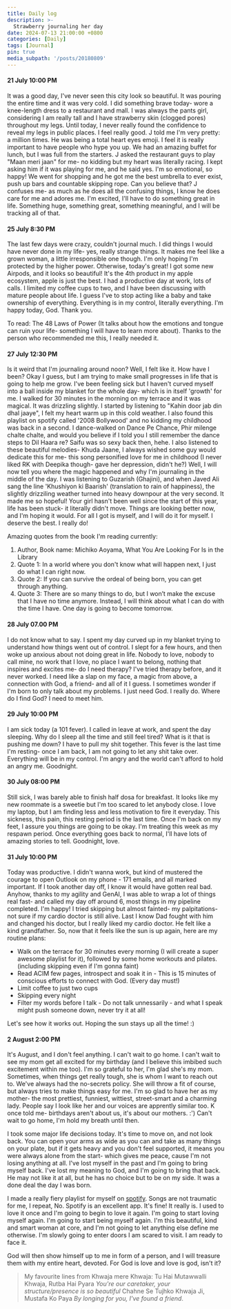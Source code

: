 ```yaml
---
title: Daily log
description: >-
  Strawberry journaling her day 
date: 2024-07-13 21:00:00 +0800
categories: [Daily]
tags: [Journal]
pin: true
media_subpath: '/posts/20180809'
---
```


#### 21 July 10:00 PM
It was a good day, I've never seen this city look so beautiful. It was pouring the entire time and it was very cold. I did something brave today- wore a knee-length dress to a restaurant and mall. I was always the pants girl, considering I am really tall and I have strawberry skin (clogged pores) throughout my legs. Until today, I never really found the confidence to reveal my legs in public places. I feel really good. J told me I'm very pretty: a million times. He was being a total heart eyes emoji. I feel it is really important to have people who hype you up. We had an amazing buffet for lunch, but I was full from the starters. J asked the restaurant guys to play "Maan meri jaan" for me- no kidding but my heart was literally racing. I kept asking him if it was playing for me, and he said yes. I'm so emotional, so happy! We went for shopping and he got me the best umbrella to ever exist, push up bars and countable skipping rope. Can you believe that? J confuses me- as much as he does all the confusing things, I know he does care for me and adores me. I'm excited, I'll have to do something great in life. Something huge, something great, something meaningful, and I will be tracking all of that.


#### 25 July 8:30 PM
The last few days were crazy, couldn't journal much. I did things I would have never done in my life- yes, really strange things. It makes me feel like a grown woman, a little irresponsible one though. I'm only hoping I'm protected by the higher power. Otherwise, today's great! I got some new Airpods, and it looks so beautiful! It's the 4th product in my apple ecosystem, apple is just the best. I had a productive day at work, lots of calls. I limited my coffee cups to two, and I have been discussing with mature people about life. I guess I've to stop acting like a baby and take ownership of everything. Everything is in my control, literally everything. I'm happy today, God. Thank you. 

To read: The 48 Laws of Power (It talks about how the emotions and tongue can ruin your life- something I will have to learn more about). Thanks to the person who recommended me this, I really needed it. 

#### 27 July 12:30 PM
Is it weird that I'm journaling around noon? Well, I felt like it. How have I been? Okay I guess, but I am trying to make small progresses in life that is going to help me grow. I've been feeling sick but I haven't curved myself into a ball inside my blanket for the whole day- which is in itself 'growth' for me. I walked for 30 minutes in the morning on my terrace and it was magical. It was drizzling slightly. I started by listening to "Kahin door jab din dhal jaaye", I felt my heart warm up in this cold weather. I also found this playlist on spotify called '2008 Bollywood' and no kidding my childhood was back in a second. I dance-walked on Dance Pe Chance, Phir milenge chalte chalte, and would you believe if I told you I still remember the dance steps to Dil Haara re? Saifu was so sexy back then, hehe. I also listened to these beautiful melodies- Khuda Jaane, I always wished some guy would dedicate this for me- this song personified love for me in childhood (I never liked RK with Deepika though- gave her depression, didn't he?) Well, I will now tell you where the magic happened and why I'm journaling in the middle of the day. I was listening to Guzarish (Ghajini), and when Javed Ali sang the line 'Khushiyon ki Baarish' (translation to rain of happiness), the slightly drizziling weather turned into heavy downpour at the very second. It made me so hopeful! Your girl hasn't been well since the start of this year, life has been stuck- it literally didn't move. Things are looking better now, and I'm hoping it would. For all I got is myself, and I will do it for myself. I deserve the best. I really do!

Amazing quotes from the book I'm reading currently:
1. Author, Book name: Michiko Aoyama, What You Are Looking For Is in the Library
2. Quote 1: In a world where you don't know what will happen next, I just do what I can right now.
3. Quote 2: If you can survive the ordeal of being born, you can get through anything.
4. Quote 3: There are so many things to do, but I won’t make the excuse that I have no time anymore. Instead, I will think about what I can do with the time I have. One day is going to become tomorrow.

#### 28 July 07.00 PM
I do not know what to say. I spent my day curved up in my blanket trying to understand how things went out of control. I slept for a few hours, and then woke up anxious about not doing great in life. Nobody to love, nobody to call mine, no work that I love, no place I want to belong, nothing that inspires and excites me- do I need therapy? I've tried therapy before, and it never worked. I need like a slap on my face, a magic from above, a connection with God, a friend- and all of it I guess. I sometimes wonder if I'm born to only talk about my problems. I just need God. I really do. Where do I find God? I need to meet him. 

#### 29 July 10:00 PM
I am sick today (a 101 fever). I called in leave at work, and spent the day sleeping. Why do I sleep all the time and still feel tired? What is it that is pushing me down? I have to pull my shit together. This fever is the last time I'm resting- once I am back, I am not going to let any shit take over. Everything will be in my control. I'm angry and the world can't afford to hold an angry me. Goodnight. 

#### 30 July 08:00 PM
Still sick, I was barely able to finish half dosa for breakfast. It looks like my new roommate is a sweetie but I'm too scared to let anybody close. I love my laptop, but I am finding less and less motivation to fire it everyday. This sickness, this pain, this resting period is the last time. Once I'm back on my feet, I assure you things are going to be okay. I'm treating this week as my respawn period. Once everything goes back to normal, I'll have lots of amazing stories to tell. Goodnight, love. 

#### 31 July 10:00 PM
Today was productive. I didn't wanna work, but kind of mustered the courage to open Outlook on my phone - 171 emails, and all marked important. If I took another day off, I know it would have gotten real bad. Anyhow, thanks to my agility and GenAI, I was able to wrap a lot of things real fast- and called my day off around 6, most things in my pipeline completed. I'm happy! I tried skipping but almost fainted- my palpitations- not sure if my cardio doctor is still alive. Last I know Dad fought with him and changed his doctor, but I really liked my cardio doctor. He felt like a kind grandfather. So, now that it feels like the sun is up again, here are my routine plans:

- Walk on the terrace for 30 minutes every morning (I will create a super awesome playlist for it), followed by some home workouts and pilates. (including skipping even if I'm gonna faint)
- Read ACIM few pages, introspect and soak it in - This is 15 minutes of conscious efforts to connect with God. (Every day must!)
- Limit coffee to just two cups
- Skipping every night
- Filter my words before I talk - Do not talk unnessarily - and what I speak might push someone down, never try it at all!

Let's see how it works out. Hoping the sun stays up all the time! :) 

#### 2 August 2:00 PM
It's August, and I don't feel anything. I can't wait to go home. I can't wait to see my mom get all excited for my birthday (and I believe this imbibed such excitement within me too). I'm so grateful to her, I'm glad she's my mom. Sometimes, when things get really tough, she is whom I want to reach out to. We've always had the no-secrets policy. She will throw a fit of course, but always tries to make things easy for me. I'm so glad to have her as my mother- the most prettiest, funniest, wittiest, street-smart and a charming lady. People say I look like her and our voices are apprently similar too. K once told me- birthdays aren't about us, it's about our mothers. :') Can't wait to go home, I'm hold my breath until then. 

I took some major life decisions today. It's time to move on, and not look back. You can open your arms as wide as you can and take as many things on your plate, but if it gets heavy and you don't feel supported, it means you were always alone from the start- which gives me peace, cause I'm not losing anything at all. I've lost myself in the past and I'm going to bring myself back. I've lost my meaning to God, and I'm going to bring that back. He may not like it at all, but he has no choice but to be on my side. It was a done deal the day I was born. 

I made a really fiery playlist for myself on [spotify](https://open.spotify.com/playlist/6MeuNu1CbKwReCoqQllOxA?si=04724d1035054c8d). Songs are not traumatic for me, I repeat, No. Spotify is an excellent app. It's fine! It really is. I used to love it once and I'm going to begin to love it again. I'm going to start loving myself again. I'm going to start being myself again. I'm this beautiful, kind and smart woman at core, and I'm not going to let anything else define me otherwise. I'm slowly going to enter doors I am scared to visit. I am ready to face it. 

God will then show himself up to me in form of a person, and I will treasure them with my entire heart, devoted. For God is love and love is god, isn't it?

>My favourite lines from Khwaja mere Khwaja: 
>Tu Hai Mutawwalli Khwaja, Rutba Hai Pyara
>_You're our caretaker, your structure/presence is so beautiful_
>Chahne Se Tujhko Khwaja Ji, Mustafa Ko Paya 
>_By longing for you, I've found a friend_.

[nodejs]: https://nodejs.org/
[starter]: https://github.com/cotes2020/chirpy-starter
[pages-workflow-src]: https://docs.github.com/en/pages/getting-started-with-github-pages/configuring-a-publishing-source-for-your-github-pages-site#publishing-with-a-custom-github-actions-workflow
[latest-tag]: https://github.com/cotes2020/jekyll-theme-chirpy/tags